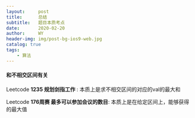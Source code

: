 ```yaml
---
layout:     post
title:      总结
subtitle:   题目本质考点
date:       2020-02-20
author:     WY
header-img: img/post-bg-ios9-web.jpg
catalog: true
tags:
    - 算法
---
```

#### 和不相交区间有关
Leetcode **1235 规划剑指工作** : 本质上是求不相交区间的对应的val的最大和

Leetcode **176周赛 最多可以参加会议的数目**: 本质上是在给定区间上，能够获得的最大值

